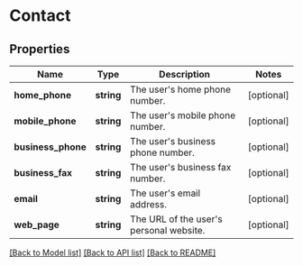 # Contact

## Properties
Name | Type | Description | Notes
------------ | ------------- | ------------- | -------------
**home_phone** | **string** | The user&#39;s home phone number. | [optional] 
**mobile_phone** | **string** | The user&#39;s mobile phone number. | [optional] 
**business_phone** | **string** | The user&#39;s business phone number. | [optional] 
**business_fax** | **string** | The user&#39;s business fax number. | [optional] 
**email** | **string** | The user&#39;s email address. | [optional] 
**web_page** | **string** | The URL of the user&#39;s personal website. | [optional] 

[[Back to Model list]](../README.md#documentation-for-models) [[Back to API list]](../README.md#documentation-for-api-endpoints) [[Back to README]](../README.md)


